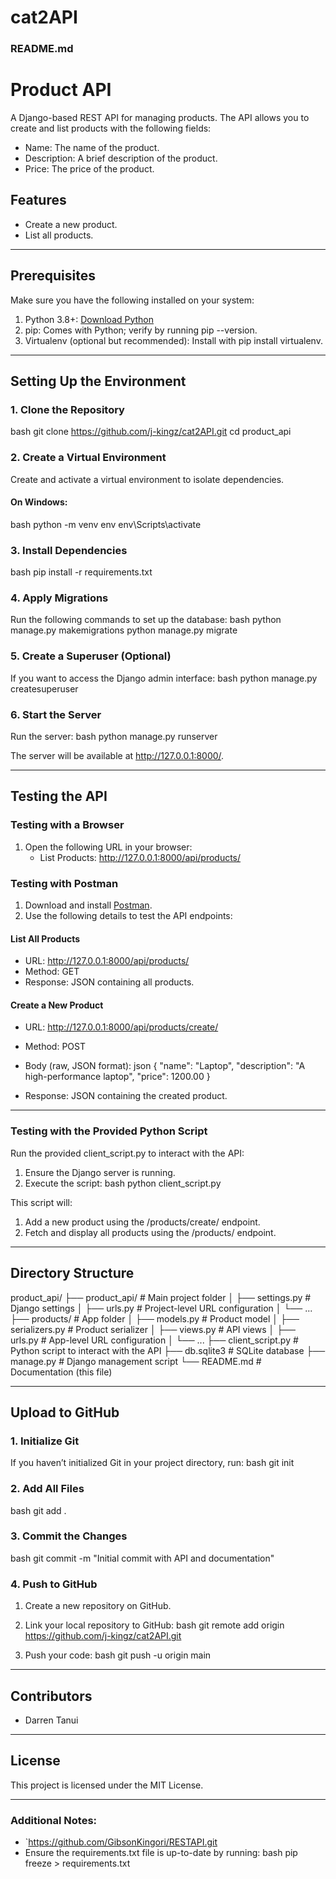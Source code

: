 # cat2API
### README.md


# Product API

A Django-based REST API for managing products. The API allows you to create and list products with the following fields:
- Name: The name of the product.
- Description: A brief description of the product.
- Price: The price of the product.

## Features
- Create a new product.
- List all products.

---

## Prerequisites

Make sure you have the following installed on your system:
1. Python 3.8+: [Download Python](https://www.python.org/downloads/)
2. pip: Comes with Python; verify by running pip --version.
3. Virtualenv (optional but recommended): Install with pip install virtualenv.

---

## Setting Up the Environment

### 1. Clone the Repository
bash
git clone https://github.com/j-kingz/cat2API.git
cd product_api


### 2. Create a Virtual Environment
Create and activate a virtual environment to isolate dependencies.

#### On Windows:
bash
python -m venv env
env\Scripts\activate





### 3. Install Dependencies
bash
pip install -r requirements.txt


### 4. Apply Migrations
Run the following commands to set up the database:
bash
python manage.py makemigrations
python manage.py migrate


### 5. Create a Superuser (Optional)
If you want to access the Django admin interface:
bash
python manage.py createsuperuser


### 6. Start the Server
Run the server:
bash
python manage.py runserver


The server will be available at http://127.0.0.1:8000/.

---

## Testing the API

### Testing with a Browser
1. Open the following URL in your browser:
   - List Products: http://127.0.0.1:8000/api/products/

### Testing with Postman
1. Download and install [Postman](https://www.postman.com/).
2. Use the following details to test the API endpoints:

#### List All Products
- URL: http://127.0.0.1:8000/api/products/
- Method: GET
- Response: JSON containing all products.

#### Create a New Product
- URL: http://127.0.0.1:8000/api/products/create/
- Method: POST
- Body (raw, JSON format):
  json
  {
      "name": "Laptop",
      "description": "A high-performance laptop",
      "price": 1200.00
  }
  
- Response: JSON containing the created product.

---

### Testing with the Provided Python Script

Run the provided client_script.py to interact with the API:
1. Ensure the Django server is running.
2. Execute the script:
   bash
   python client_script.py
   

This script will:
1. Add a new product using the /products/create/ endpoint.
2. Fetch and display all products using the /products/ endpoint.

---

## Directory Structure

product_api/
├── product_api/            # Main project folder
│   ├── settings.py         # Django settings
│   ├── urls.py             # Project-level URL configuration
│   └── ...
├── products/               # App folder
│   ├── models.py           # Product model
│   ├── serializers.py      # Product serializer
│   ├── views.py            # API views
│   ├── urls.py             # App-level URL configuration
│   └── ...
├── client_script.py        # Python script to interact with the API
├── db.sqlite3              # SQLite database
├── manage.py               # Django management script
└── README.md               # Documentation (this file)


---

## Upload to GitHub

### 1. Initialize Git
If you haven’t initialized Git in your project directory, run:
bash
git init


### 2. Add All Files
bash
git add .


### 3. Commit the Changes
bash
git commit -m "Initial commit with API and documentation"


### 4. Push to GitHub
1. Create a new repository on GitHub.
2. Link your local repository to GitHub:
   bash
   git remote add origin https://github.com/j-kingz/cat2API.git
   
3. Push your code:
   bash
   git push -u origin main
   

---

## Contributors
- Darren Tanui

---

## License
This project is licensed under the MIT License.



---

### Additional Notes:
- `https://github.com/GibsonKingori/RESTAPI.git
- Ensure the requirements.txt file is up-to-date by running:
  bash
  pip freeze > requirements.txt
  ```